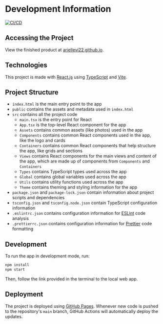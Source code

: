 # Development Information

[![CI/CD](https://github.com/ariellevi22/ariellevi22.github.io/actions/workflows/ci-cd.yml/badge.svg)](https://github.com/ariellevi22/ariellevi22.github.io/actions/workflows/ci-cd.yml)

## Accessing the Project

View the finished product at [ariellevi22.github.io](https://ariellevi22.github.io).

## Technologies

This project is made with [React.js](https://react.dev/) using [TypeScript](https://www.typescriptlang.org/) and [Vite](https://vitejs.dev/).

## Project Structure

-   `index.html` is the main entry point to the app
-   `public` contains the assets and metadata used in `index.html`
-   `src` contains all the project code
    -   `main.tsx` is the entry point for React
    -   `App.tsx` is the top-level React component for the app
    -   `Assets` contains common assets (like photos) used in the app
    -   `Components` contains common React components used in the app, like the logo and cards
    -   `Containers` contains common React components that help structure the app, like grids and sections
    -   `Views` contains React components for the main views and content of the app, which are made up of components from `Components` and `Containers`
    -   `Types` contains TypeScript types used across the app
    -   `Global` contains global variables used across the app
    -   `Utils` contains utility functions used across the app
    -   `Theme` contains theming and styling information for the app
-   `package.json` and `package-lock.json` contain information about project scripts and dependencies
-   `tsconfig.json` and `tsconfig.node.json` contain TypeScript configuration information
-   `.eslintrc.json` contains configuration information for [ESLint](https://eslint.org/) code analysis
-   `.prettierrc.json` contains configuration information for [Prettier](https://prettier.io/) code formatting

## Development

To run the app in development mode, run:

```sh
npm install
npm start
```

Then, follow the link provided in the terminal to the local web app.

## Deployment

The project is deployed using [GitHub Pages](https://pages.github.com/). Whenever new code is pushed to the repository's `main` branch, GitHub Actions will automatically deploy the updates.
